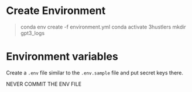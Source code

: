 # Create Environment
> conda env create -f environment.yml
> conda activate 3hustlers
> mkdir gpt3_logs

# Environment variables
Create a `.env` file similar to the `.env.sample` file and put secret keys there.

NEVER COMMIT THE ENV FILE
